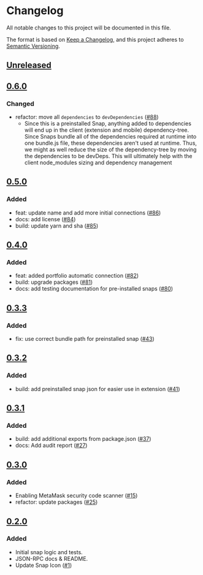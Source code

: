 # Changelog

All notable changes to this project will be documented in this file.

The format is based on [Keep a Changelog](https://keepachangelog.com/en/1.0.0/),
and this project adheres to [Semantic Versioning](https://semver.org/spec/v2.0.0.html).

## [Unreleased]

## [0.6.0]

### Changed

- refactor: move all `dependencies` to `devDependencies` ([#88](https://github.com/MetaMask/message-signing-snap/pull/88))
  - Since this is a preinstalled Snap, anything added to dependencies will end up in the client (extension and mobile) dependency-tree. Since Snaps bundle all of the dependencies required at runtime into one bundle.js file, these dependencies aren't used at runtime. Thus, we might as well reduce the size of the dependency-tree by moving the dependencies to be devDeps. This will ultimately help with the client node_modules sizing and dependency management

## [0.5.0]

### Added

- feat: update name and add more initial connections ([#86](https://github.com/MetaMask/message-signing-snap/pull/86))
- docs: add license ([#84](https://github.com/MetaMask/message-signing-snap/pull/84))
- build: update yarn and sha ([#85](https://github.com/MetaMask/message-signing-snap/pull/85))

## [0.4.0]

### Added

- feat: added portfolio automatic connection ([#82](https://github.com/MetaMask/message-signing-snap/pull/82))
- build: upgrade packages ([#81](https://github.com/MetaMask/message-signing-snap/pull/81))
- docs: add testing documentation for pre-installed snaps ([#80](https://github.com/MetaMask/message-signing-snap/pull/80))

## [0.3.3]

### Added

- fix: use correct bundle path for preinstalled snap ([#43](https://github.com/MetaMask/message-signing-snap/pull/43))

## [0.3.2]

### Added

- build: add preinstalled snap json for easier use in extension ([#41](https://github.com/MetaMask/message-signing-snap/pull/41))

## [0.3.1]

### Added

- build: add additional exports from package.json ([#37](https://github.com/MetaMask/message-signing-snap/pull/37))
- docs: Add audit report ([#27](https://github.com/MetaMask/message-signing-snap/pull/27))

## [0.3.0]

### Added

- Enabling MetaMask security code scanner ([#15](https://github.com/MetaMask/message-signing-snap/pull/15))
- refactor: update packages ([#25](https://github.com/MetaMask/message-signing-snap/pull/25))

## [0.2.0]

### Added

- Initial snap logic and tests.
- JSON-RPC docs & README.
- Update Snap Icon ([#1](https://github.com/MetaMask/message-signing-snap/pull/1))

[Unreleased]: https://github.com/MetaMask/message-signing-snap/compare/v0.6.0...HEAD
[0.6.0]: https://github.com/MetaMask/message-signing-snap/compare/v0.5.0...v0.6.0
[0.5.0]: https://github.com/MetaMask/message-signing-snap/compare/v0.4.0...v0.5.0
[0.4.0]: https://github.com/MetaMask/message-signing-snap/compare/v0.3.3...v0.4.0
[0.3.3]: https://github.com/MetaMask/message-signing-snap/compare/v0.3.2...v0.3.3
[0.3.2]: https://github.com/MetaMask/message-signing-snap/compare/v0.3.1...v0.3.2
[0.3.1]: https://github.com/MetaMask/message-signing-snap/compare/v0.3.0...v0.3.1
[0.3.0]: https://github.com/MetaMask/message-signing-snap/compare/v0.2.0...v0.3.0
[0.2.0]: https://github.com/MetaMask/message-signing-snap/releases/tag/v0.2.0
